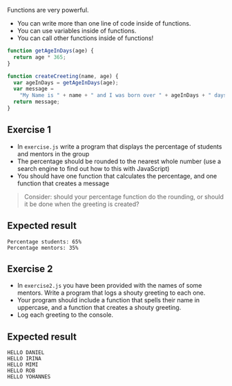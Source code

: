 Functions are very powerful.

- You can write more than one line of code inside of functions.
- You can use variables inside of functions.
- You can call other functions inside of functions!

```js
function getAgeInDays(age) {
  return age * 365;
}

function createCreeting(name, age) {
  var ageInDays = getAgeInDays(age);
  var message =
    "My Name is " + name + " and I was born over " + ageInDays + " days ago!";
  return message;
}
```

## Exercise 1

- In `exercise.js` write a program that displays the percentage of students and mentors in the group
- The percentage should be rounded to the nearest whole number (use a search engine to find out how to this with JavaScript)
- You should have one function that calculates the percentage, and one function that creates a message

> Consider: should your percentage function do the rounding, or should it be done when the greeting is created?

## Expected result

```
Percentage students: 65%  
Percentage mentors: 35%
```

## Exercise 2

- In `exercise2.js` you have been provided with the names of some mentors. Write a program that logs a shouty greeting to each one.
- Your program should include a function that spells their name in uppercase, and a function that creates a shouty greeting.
- Log each greeting to the console.

## Expected result

```
HELLO DANIEL
HELLO IRINA
HELLO MIMI
HELLO ROB
HELLO YOHANNES
```
